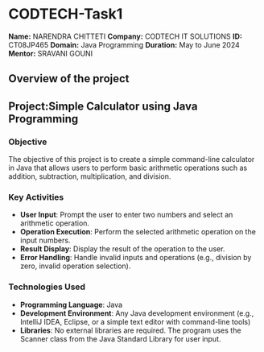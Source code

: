 # CODTECH-Task1
**Name:** NARENDRA CHITTETI
**Company:** CODTECH IT SOLUTIONS
**ID:** CT08JP465
**Domain:** Java Programming
**Duration:** May to June 2024
**Mentor:** SRAVANI GOUNI

## Overview of the project

## Project:Simple Calculator using Java Programming

### Objective
The objective of this project is to create a simple command-line calculator in Java that allows users to perform basic arithmetic operations such as addition, subtraction, multiplication, and division.

### Key Activities
- **User Input**: Prompt the user to enter two numbers and select an arithmetic operation.
- **Operation Execution**: Perform the selected arithmetic operation on the input numbers.
- **Result Display**: Display the result of the operation to the user.
- **Error Handling**: Handle invalid inputs and operations (e.g., division by zero, invalid operation selection).
  
### Technologies Used
- **Programming Language**: Java
- **Development Environment**: Any Java development environment (e.g., IntelliJ IDEA, Eclipse, or a simple text editor with command-line tools)
- **Libraries**: No external libraries are required. The program uses the Scanner class from the Java Standard Library for user input.
